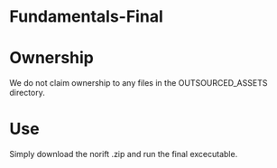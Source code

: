 # Fundamentals-Final

# Ownership
We do not claim ownership to any files in the OUTSOURCED_ASSETS directory.

# Use
Simply download the norift .zip and run the final excecutable.
